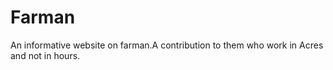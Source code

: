# Farman
An informative website on farman.A contribution to them who work in Acres and not in hours.
